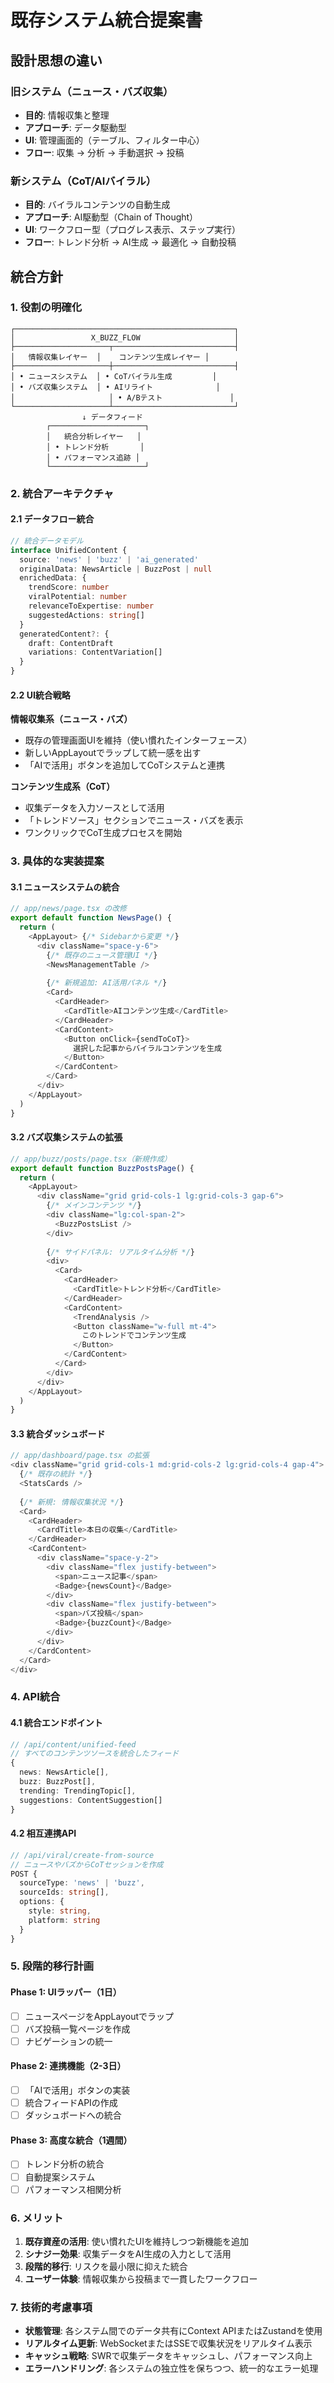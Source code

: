 # 既存システム統合提案書

## 設計思想の違い

### 旧システム（ニュース・バズ収集）
- **目的**: 情報収集と整理
- **アプローチ**: データ駆動型
- **UI**: 管理画面的（テーブル、フィルター中心）
- **フロー**: 収集 → 分析 → 手動選択 → 投稿

### 新システム（CoT/AIバイラル）
- **目的**: バイラルコンテンツの自動生成
- **アプローチ**: AI駆動型（Chain of Thought）
- **UI**: ワークフロー型（プログレス表示、ステップ実行）
- **フロー**: トレンド分析 → AI生成 → 最適化 → 自動投稿

## 統合方針

### 1. 役割の明確化

```
┌─────────────────────────────────────────────────┐
│                 X_BUZZ_FLOW                     │
├─────────────────────┬───────────────────────────┤
│   情報収集レイヤー  │    コンテンツ生成レイヤー │
├─────────────────────┼───────────────────────────┤
│ • ニュースシステム  │ • CoTバイラル生成         │
│ • バズ収集システム  │ • AIリライト              │
│                     │ • A/Bテスト               │
└─────────────────────┴───────────────────────────┘
                ↓ データフィード
        ┌─────────────────────┐
        │   統合分析レイヤー   │
        │ • トレンド分析       │
        │ • パフォーマンス追跡 │
        └─────────────────────┘
```

### 2. 統合アーキテクチャ

#### 2.1 データフロー統合
```typescript
// 統合データモデル
interface UnifiedContent {
  source: 'news' | 'buzz' | 'ai_generated'
  originalData: NewsArticle | BuzzPost | null
  enrichedData: {
    trendScore: number
    viralPotential: number
    relevanceToExpertise: number
    suggestedActions: string[]
  }
  generatedContent?: {
    draft: ContentDraft
    variations: ContentVariation[]
  }
}
```

#### 2.2 UI統合戦略

**情報収集系（ニュース・バズ）**
- 既存の管理画面UIを維持（使い慣れたインターフェース）
- 新しいAppLayoutでラップして統一感を出す
- 「AIで活用」ボタンを追加してCoTシステムと連携

**コンテンツ生成系（CoT）**
- 収集データを入力ソースとして活用
- 「トレンドソース」セクションでニュース・バズを表示
- ワンクリックでCoT生成プロセスを開始

### 3. 具体的な実装提案

#### 3.1 ニュースシステムの統合

```typescript
// app/news/page.tsx の改修
export default function NewsPage() {
  return (
    <AppLayout> {/* Sidebarから変更 */}
      <div className="space-y-6">
        {/* 既存のニュース管理UI */}
        <NewsManagementTable />
        
        {/* 新規追加: AI活用パネル */}
        <Card>
          <CardHeader>
            <CardTitle>AIコンテンツ生成</CardTitle>
          </CardHeader>
          <CardContent>
            <Button onClick={sendToCoT}>
              選択した記事からバイラルコンテンツを生成
            </Button>
          </CardContent>
        </Card>
      </div>
    </AppLayout>
  )
}
```

#### 3.2 バズ収集システムの拡張

```typescript
// app/buzz/posts/page.tsx（新規作成）
export default function BuzzPostsPage() {
  return (
    <AppLayout>
      <div className="grid grid-cols-1 lg:grid-cols-3 gap-6">
        {/* メインコンテンツ */}
        <div className="lg:col-span-2">
          <BuzzPostsList />
        </div>
        
        {/* サイドパネル: リアルタイム分析 */}
        <div>
          <Card>
            <CardHeader>
              <CardTitle>トレンド分析</CardTitle>
            </CardHeader>
            <CardContent>
              <TrendAnalysis />
              <Button className="w-full mt-4">
                このトレンドでコンテンツ生成
              </Button>
            </CardContent>
          </Card>
        </div>
      </div>
    </AppLayout>
  )
}
```

#### 3.3 統合ダッシュボード

```typescript
// app/dashboard/page.tsx の拡張
<div className="grid grid-cols-1 md:grid-cols-2 lg:grid-cols-4 gap-4">
  {/* 既存の統計 */}
  <StatsCards />
  
  {/* 新規: 情報収集状況 */}
  <Card>
    <CardHeader>
      <CardTitle>本日の収集</CardTitle>
    </CardHeader>
    <CardContent>
      <div className="space-y-2">
        <div className="flex justify-between">
          <span>ニュース記事</span>
          <Badge>{newsCount}</Badge>
        </div>
        <div className="flex justify-between">
          <span>バズ投稿</span>
          <Badge>{buzzCount}</Badge>
        </div>
      </div>
    </CardContent>
  </Card>
</div>
```

### 4. API統合

#### 4.1 統合エンドポイント
```typescript
// /api/content/unified-feed
// すべてのコンテンツソースを統合したフィード
{
  news: NewsArticle[],
  buzz: BuzzPost[],
  trending: TrendingTopic[],
  suggestions: ContentSuggestion[]
}
```

#### 4.2 相互連携API
```typescript
// /api/viral/create-from-source
// ニュースやバズからCoTセッションを作成
POST {
  sourceType: 'news' | 'buzz',
  sourceIds: string[],
  options: {
    style: string,
    platform: string
  }
}
```

### 5. 段階的移行計画

#### Phase 1: UIラッパー（1日）
- [ ] ニュースページをAppLayoutでラップ
- [ ] バズ投稿一覧ページを作成
- [ ] ナビゲーションの統一

#### Phase 2: 連携機能（2-3日）
- [ ] 「AIで活用」ボタンの実装
- [ ] 統合フィードAPIの作成
- [ ] ダッシュボードへの統合

#### Phase 3: 高度な統合（1週間）
- [ ] トレンド分析の統合
- [ ] 自動提案システム
- [ ] パフォーマンス相関分析

### 6. メリット

1. **既存資産の活用**: 使い慣れたUIを維持しつつ新機能を追加
2. **シナジー効果**: 収集データをAI生成の入力として活用
3. **段階的移行**: リスクを最小限に抑えた統合
4. **ユーザー体験**: 情報収集から投稿まで一貫したワークフロー

### 7. 技術的考慮事項

- **状態管理**: 各システム間でのデータ共有にContext APIまたはZustandを使用
- **リアルタイム更新**: WebSocketまたはSSEで収集状況をリアルタイム表示
- **キャッシュ戦略**: SWRで収集データをキャッシュし、パフォーマンス向上
- **エラーハンドリング**: 各システムの独立性を保ちつつ、統一的なエラー処理